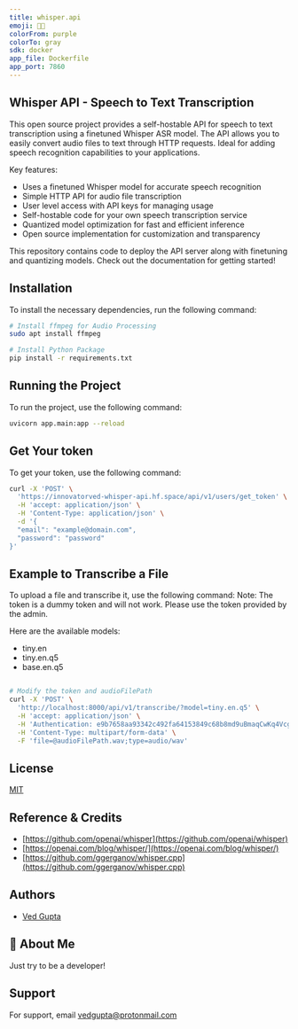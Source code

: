 ```yaml
---
title: whisper.api
emoji: 😶‍🌫️
colorFrom: purple
colorTo: gray
sdk: docker
app_file: Dockerfile
app_port: 7860
---
```


## Whisper API - Speech to Text Transcription

This open source project provides a self-hostable API for speech to text transcription using a finetuned Whisper ASR model. The API allows you to easily convert audio files to text through HTTP requests. Ideal for adding speech recognition capabilities to your applications.

Key features:

- Uses a finetuned Whisper model for accurate speech recognition
- Simple HTTP API for audio file transcription
- User level access with API keys for managing usage
- Self-hostable code for your own speech transcription service
- Quantized model optimization for fast and efficient inference
- Open source implementation for customization and transparency

This repository contains code to deploy the API server along with finetuning and quantizing models. Check out the documentation for getting started!

## Installation

To install the necessary dependencies, run the following command:

```bash
# Install ffmpeg for Audio Processing
sudo apt install ffmpeg

# Install Python Package
pip install -r requirements.txt
```

## Running the Project
To run the project, use the following command:

```bash
uvicorn app.main:app --reload
```

## Get Your token
To get your token, use the following command:

```bash
curl -X 'POST' \
  'https://innovatorved-whisper-api.hf.space/api/v1/users/get_token' \
  -H 'accept: application/json' \
  -H 'Content-Type: application/json' \
  -d '{
  "email": "example@domain.com",
  "password": "password"
}'
```

## Example to Transcribe a File
To upload a file and transcribe it, use the following command:
Note: The token is a dummy token and will not work. Please use the token provided by the admin.

Here are the available models:
- tiny.en
- tiny.en.q5
- base.en.q5

```bash

# Modify the token and audioFilePath
curl -X 'POST' \
  'http://localhost:8000/api/v1/transcribe/?model=tiny.en.q5' \
  -H 'accept: application/json' \
  -H 'Authentication: e9b7658aa93342c492fa64153849c68b8md9uBmaqCwKq4VcgkuBD0G54FmsE8JT' \
  -H 'Content-Type: multipart/form-data' \
  -F 'file=@audioFilePath.wav;type=audio/wav'
```

## License

[MIT](https://choosealicense.com/licenses/mit/)


## Reference & Credits

- [https://github.com/openai/whisper](https://github.com/openai/whisper)
- [https://openai.com/blog/whisper/](https://openai.com/blog/whisper/)
- [https://github.com/ggerganov/whisper.cpp](https://github.com/ggerganov/whisper.cpp)

  
## Authors

- [Ved Gupta](https://www.github.com/innovatorved)

  
## 🚀 About Me
Just try to be a developer!
  
## Support

For support, email vedgupta@protonmail.com

